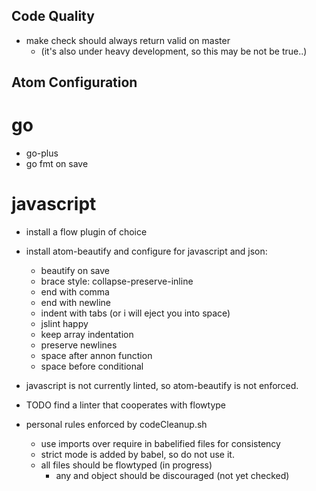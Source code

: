 ## Code Quality

- make check should always return valid on master
	- (it's also under heavy development, so this may be not be true..)

## Atom Configuration

# go

- go-plus
 - go fmt on save

# javascript

- install a flow plugin of choice
- install atom-beautify and configure for javascript and json:
	- beautify on save
	- brace style: collapse-preserve-inline
	- end with comma
	- end with newline
	- indent with tabs (or i will eject you into space)
	- jslint happy
	- keep array indentation
	- preserve newlines
	- space after annon function
	- space before conditional

- javascript is not currently linted, so atom-beautify is not enforced.
 - TODO find a linter that cooperates with flowtype

- personal rules enforced by codeCleanup.sh
	- use imports over require in babelified files for consistency
	- strict mode is added by babel, so do not use it.
	- all files should be flowtyped (in progress)
		- any and object should be discouraged (not yet checked)
